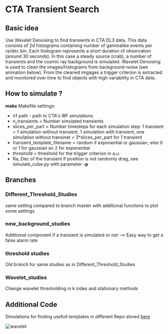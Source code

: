 # CTA Transient Search
## Basic idea
Use Wavelet Denoising to find transients in CTA DL3 data. This data consists of 2d histograms containing number of gammalike events per ra/dec bin. Each histogram represents a short duration of observation (around 30 seconds). In this case a steady source (crab), a number of transients and the cosmic ray background is simulated. Wavelet Denoising is used to clean the
images/histograms from background-noise (see animation below). From the cleaned imgages a trigger criterion is extracted and monitored over time to find objects with high variability in CTA data.

## How to simulate ? 
**make** 
Makefile settings: 
- irf path - path to CTA's IRF simulations 
- n_transients = Number simulated transients
- slices_per_part = Number timesteps for each simulation step: 1 transient = 1 simulation without transient, 1 simulation with transient, one simulation without transinet = 3*slices_per_part for 1 transient 
- transient_template_filename = random if exponential or gaussian, else 0 or 1 for gaussian an 2 for exponential 
- threshold = threshold for the trigger criterion in a.u.
- Ra, Dec of the transient if position is not randomly drag, see simulate_cube.py with parameter **-p**

## Branches 
### Different_Threshold_Studies
same setting compared to branch master with additional functions to plot some settings 
### new_background_studies 
Additional component if a transient is simulated or not --> Easy way to get a false alarm rate 
### threshold studies 
Old branch for same studies as in Different_Threshold_Studies 
### Wavelet_studies
Change wavelet thresholding in k index and stationary methods 


## Additional Code
Simulations for finding usefull templates in different Repo stored [here](https://github.com/JanaMo/Transient_Simulation_Methods)

![wavelet](https://raw.githubusercontent.com/lena-lin/cta_transient_search/master/transient_wavelet_z0_cu3.gif)
